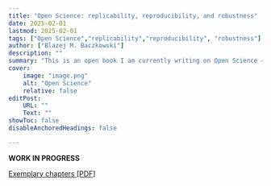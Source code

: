 ```yaml
---
title: "Open Science: replicability, reproducibility, and robustness" 
date: 2025-02-01
lastmod: 2025-02-01
tags: ["Open Science","replicability","reproducibility", "robustness"]
author: ["Blazej M. Baczkowski"]
description: ""
summary: "This is an open book I am currently writing on Open Science — covering replicability, reproducibility, and robustness — to provide students with a solid foundation for conducting high-quality research. A selection of exemplary chapters is available."
cover:
    image: "image.png"
    alt: "Open Science"
    relative: false
editPost:
    URL: ""
    Text: ""
showToc: false
disableAnchoredHeadings: false

---
```


**WORK IN PROGRESS**

[Exemplary chapters [PDF]](book.pdf)